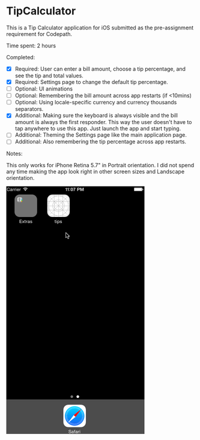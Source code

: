 # TipCalculator

This is a Tip Calculator application for iOS submitted as the pre-assignment requirement for Codepath.

Time spent: 2 hours

Completed:

* [x] Required: User can enter a bill amount, choose a tip percentage, and see the tip and total values.
* [x] Required: Settings page to change the default tip percentage.
* [ ] Optional: UI animations
* [ ] Optional: Remembering the bill amount across app restarts (if <10mins)
* [ ] Optional: Using locale-specific currency and currency thousands separators.
* [x] Additional: Making sure the keyboard is always visible and the bill amount is always the first responder. This way the user doesn't have to tap anywhere to use this app. Just launch the app and start typing.
* [ ] Additional: Theming the Settings page like the main application page.
* [ ] Additional: Also remembering the tip percentage across app restarts.

Notes:

This only works for iPhone Retina 5.7" in Portrait orientation. I did not spend any time making the app look right in other screen sizes and Landscape orientation.

![Video Walkthrough](overview.gif)
